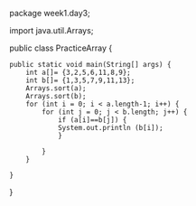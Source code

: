 package week1.day3;

import java.util.Arrays;

public class PracticeArray {

	public static void main(String[] args) {
		int a[]= {3,2,5,6,11,8,9};
		int b[]= {1,3,5,7,9,11,13};
		Arrays.sort(a);
		Arrays.sort(b);
		for (int i = 0; i < a.length-1; i++) {
			for (int j = 0; j < b.length; j++) {
				if (a[i]==b[j]) {
				System.out.println (b[i]);	
				}
				
			}
		}

	}

}


